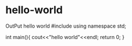 # hello-world
OutPut hello world
#include <iostream>
using namespace std;

int main(){
  cout<<"hello world"<<endl;
  return 0;
}
